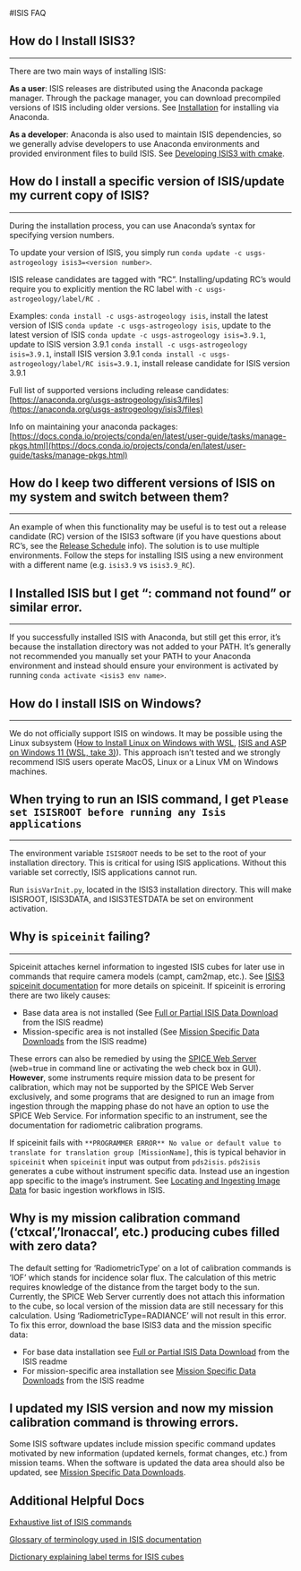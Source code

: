 #ISIS FAQ

## How do I Install ISIS3?
----
There are two main ways of installing ISIS:

__As a user__: ISIS releases are distributed using the Anaconda package manager. Through the package manager, you can download precompiled versions of ISIS including older versions. See [Installation][8] for installing via Anaconda. 


__As a developer__: Anaconda is also used to maintain ISIS dependencies, so we generally advise developers to use Anaconda environments and provided environment files to build ISIS. See [Developing ISIS3 with cmake][9].

[8]: ../../../how-to-guides/environment-setup-and-maintenance/installing-isis-via-anaconda/
[9]: ../../../how-to-guides/isis-developer-guides/developing-isis3-with-cmake/


## How do I install a specific version of ISIS/update my current copy of ISIS?
----
During the installation process, you can use Anaconda’s syntax for specifying version numbers. 

To update your version of ISIS, you simply run `conda update -c usgs-astrogeology isis3=<version number>`.

ISIS release candidates are tagged with “RC”. Installing/updating RC’s would require you to explicitly mention the RC label with `-c usgs-astrogeology/label/RC `. 

Examples: 
`conda install -c usgs-astrogeology isis`, install the latest version of ISIS
`conda update -c usgs-astrogeology isis`, update to the latest version of ISIS
`conda update -c usgs-astrogeology isis=3.9.1`, update to ISIS version 3.9.1
`conda install -c usgs-astrogeology isis=3.9.1`, install ISIS version 3.9.1
`conda install -c usgs-astrogeology/label/RC isis=3.9.1`, install release candidate for ISIS version 3.9.1 

Full list of supported versions including release candidates: [https://anaconda.org/usgs-astrogeology/isis3/files](https://anaconda.org/usgs-astrogeology/isis3/files) 

Info on maintaining your anaconda packages: [https://docs.conda.io/projects/conda/en/latest/user-guide/tasks/manage-pkgs.html](https://docs.conda.io/projects/conda/en/latest/user-guide/tasks/manage-pkgs.html)

## How do I keep two different versions of ISIS on my system and switch between them?
----
An example of when this functionality may be useful is to test out a release candidate (RC) version of the ISIS3 software (if you have questions about RC’s, see the [Release Schedule][1] info). The solution is to use multiple environments. Follow the steps for installing ISIS using a new environment with a different name (e.g. `isis3.9` vs `isis3.9_RC`).

[1]: https://github.com/DOI-USGS/ISIS3/wiki/Release-Schedule

## I Installed ISIS but I get “<app>: command not found” or similar error.
----
If you successfully installed ISIS with Anaconda, but still get this error, it’s because the installation directory was not added to your PATH. It’s generally not recommended you manually set your PATH to your Anaconda environment and instead should ensure your environment is activated by running `conda activate <isis3 env name>`. 

## How do I install ISIS on Windows?
----
We do not officially support ISIS on windows. It may be possible using the Linux subsystem ([How to Install Linux on Windows with WSL](https://learn.microsoft.com/en-us/windows/wsl/install), [ISIS and ASP on Windows 11 (WSL, take 3)](https://planetarygis.blogspot.com/2024/02/isis-and-asp-on-windows-11-wsl-take-3.html)).  This approach isn’t tested and we strongly recommend ISIS users operate MacOS, Linux or a Linux VM on Windows machines.

## When trying to run an ISIS command, I get `Please set ISISROOT before running any Isis applications`
----
The environment variable `ISISROOT` needs to be set to the root of your installation directory. This is critical for using ISIS applications.  Without this variable set correctly, ISIS applications cannot run.

Run  `isisVarInit.py`, located in the ISIS3 installation directory. This will make ISISROOT, ISIS3DATA, and ISIS3TESTDATA be set on environment activation.  


## Why is `spiceinit` failing?
----
Spiceinit attaches kernel information to ingested ISIS cubes for later use in commands that require camera models (campt, cam2map, etc.). See [ISIS3 spiceinit documentation][3] for more details on spiceinit. If spiceinit is erroring there are two likely causes:

* Base data area is not installed (See [Full or Partial ISIS Data Download][4] from the ISIS readme)
* Mission-specific area is not installed (See [Mission Specific Data Downloads][5] from the ISIS readme)

These errors can also be remedied by using the [SPICE Web Server][6] (web=true in command line or activating the web check box in GUI). __However__, some instruments require mission data to be present for calibration, which may not be supported by the SPICE Web Server exclusively, and some programs that are designed to run an image from ingestion through the mapping phase do not have an option to use the SPICE Web Service. For information specific to an instrument, see the documentation for radiometric calibration programs. 

If spiceinit fails with `**PROGRAMMER ERROR** No value or default value to translate for translation group [MissionName]`, this is typical behavior in `spiceinit` when `spiceinit` input was output from `pds2isis`. `pds2isis` generates a cube without instrument specific data. Instead use an ingestion app specific to the image’s instrument. See [Locating and Ingesting Image Data][7] for basic ingestion workflows in ISIS. 

## Why is my mission calibration command (‘ctxcal’,’lronaccal’, etc.) producing cubes filled with zero data?
The default setting for ‘RadiometricType’ on a lot of calibration commands is ‘IOF’ which stands for incidence solar flux. The calculation of this metric requires knowledge of the distance from the target body to the sun. Currently, the SPICE Web Server currently does not attach this information to the cube, so local version of the mission data are still necessary for this calculation. Using ‘RadiometricType=RADIANCE’ will not result in this error. To fix this error, download the base ISIS3 data and the mission specific data:

- For base data installation see [Full or Partial ISIS Data Download][4] from the ISIS readme
- For mission-specific area installation see [Mission Specific Data Downloads][5] from the ISIS readme

## I updated my ISIS version and now my mission calibration command is throwing errors.
Some ISIS software updates include mission specific command updates motivated by new information (updated kernels, format changes, etc.) from mission teams. When the software is updated the data area should also be updated, see [Mission Specific Data Downloads][5].

[3]: https://isis.astrogeology.usgs.gov/Application/presentation/Tabbed/spiceinit/spiceinit.html
[4]: https://github.com/DOI-USGS/ISIS3?tab=readme-ov-file#full-isis-data-download
[5]: https://github.com/DOI-USGS/ISIS3?tab=readme-ov-file#mission-specific-data-downloads
[6]: https://github.com/DOI-USGS/ISIS3?tab=readme-ov-file#isis-spice-web-service
[7]: https://github.com/DOI-USGS/ISIS3/wiki/Locating_and_Ingesting_Image_Data

## Additional Helpful Docs
[Exhaustive list of ISIS commands](https://isis.astrogeology.usgs.gov/Application/index.html)

[Glossary of terminology used in ISIS documentation](../../concepts/glossary/)

[Dictionary explaining label terms for ISIS cubes](https://isis.astrogeology.usgs.gov/documents/LabelDictionary/LabelDictionary.html)